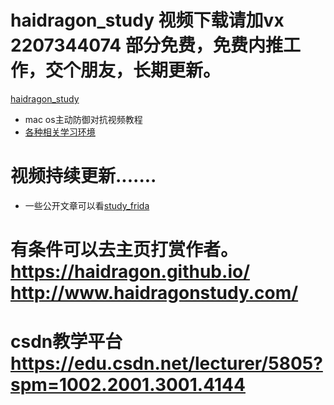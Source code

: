 # haidragon_study  视频下载请加vx 2207344074 部分免费，免费内推工作，交个朋友，长期更新。
[haidragon_study](https://github.com/haidragon/haidragon/blob/main/README.md)
* mac os主动防御对抗视频教程
* [各种相关学习环境](https://github.com/haidragon/study_learn_environment)
# 视频持续更新.......
* 一些公开文章可以看[study_frida](https://github.com/haidragon/study_frida)
# 有条件可以去主页打赏作者。 https://haidragon.github.io/   http://www.haidragonstudy.com/
# csdn教学平台 https://edu.csdn.net/lecturer/5805?spm=1002.2001.3001.4144
